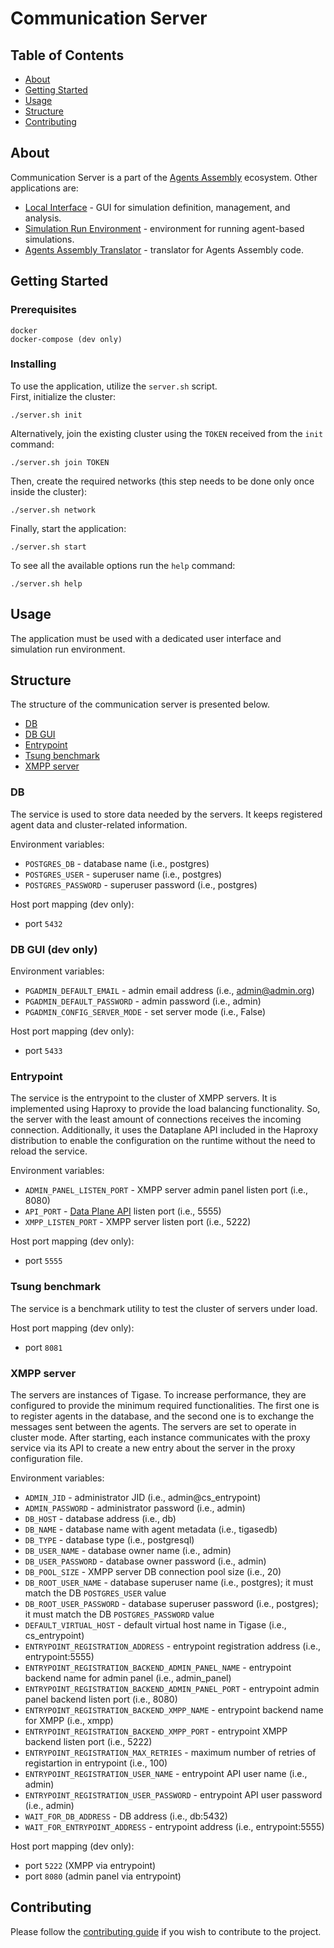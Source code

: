 # Communication Server

## Table of Contents

- [About](#about)
- [Getting Started](#getting_started)
- [Usage](#usage)
- [Structure](#structure)
- [Contributing](#contributing)

## About <a name = "about"></a>

Communication Server is a part of the [Agents Assembly](https://agents-assembly.com) ecosystem. Other applications are:
- [Local Interface](https://github.com/agent-based-information-flow-simulation/local-interface) - GUI for simulation definition, management, and analysis.
- [Simulation Run Environment](https://github.com/agent-based-information-flow-simulation/simulation-run-environment) - environment for running agent-based simulations.
- [Agents Assembly Translator](https://github.com/agent-based-information-flow-simulation/agents-assembly-translator) - translator for Agents Assembly code.

## Getting Started <a name = "getting_started"></a>

### Prerequisites

```
docker
docker-compose (dev only)
```

### Installing
To use the application, utilize the `server.sh` script. </br>
First, initialize the cluster:
```
./server.sh init
```

Alternatively, join the existing cluster using the `TOKEN` received from the `init` command:
```
./server.sh join TOKEN
```

Then, create the required networks (this step needs to be done only once inside the cluster):
```
./server.sh network
```

Finally, start the application:
```
./server.sh start
```

To see all the available options run the `help` command:
```
./server.sh help
```

## Usage <a name = "usage"></a>
The application must be used with a dedicated user interface and simulation run environment.

## Structure <a name = "structure"></a>
The structure of the communication server is presented below.
- [DB](#db)
- [DB GUI](#db-gui)
- [Entrypoint](#entrypoint)
- [Tsung benchmark](#tsung-benchmark)
- [XMPP server](#xmpp-server)

### DB <a name = "db"></a>
The service is used to store data needed by the servers.
It keeps registered agent data and cluster-related information.

Environment variables:
* `POSTGRES_DB` - database name (i.e., postgres)
* `POSTGRES_USER` - superuser name (i.e., postgres)
* `POSTGRES_PASSWORD` - superuser password (i.e., postgres)

Host port mapping (dev only):
* port `5432`

### DB GUI (dev only) <a name = "db-gui"></a>

Environment variables:
* `PGADMIN_DEFAULT_EMAIL` - admin email address (i.e., admin@admin.org)
* `PGADMIN_DEFAULT_PASSWORD` - admin password (i.e., admin)
* `PGADMIN_CONFIG_SERVER_MODE` - set server mode (i.e., False)

Host port mapping (dev only):
* port `5433`

### Entrypoint <a name = "entrypoint"></a>
The service is the entrypoint to the cluster of XMPP servers.
It is implemented using Haproxy to provide the load balancing functionality.
So, the server with the least amount of connections receives the incoming connection.
Additionally, it uses the Dataplane API included in the Haproxy distribution to enable the configuration on the runtime without the need to reload the service.

Environment variables:
* `ADMIN_PANEL_LISTEN_PORT` - XMPP server admin panel listen port (i.e., 8080)
* `API_PORT` - [Data Plane API](https://www.haproxy.com/documentation/hapee/latest/api/data-plane-api/) listen port (i.e., 5555)
* `XMPP_LISTEN_PORT` - XMPP server listen port (i.e., 5222)

Host port mapping (dev only):
* port `5555`

### Tsung benchmark <a name = "tsung-benchmark"></a>
The service is a benchmark utility to test the cluster of servers under load.

Host port mapping (dev only):
* port `8081`

### XMPP server <a name = "tsung-benchmark"></a>
The servers are instances of Tigase.
To increase performance, they are configured to provide the minimum required functionalities.
The first one is to register agents in the database, and the second one is to exchange the messages sent between the agents. The servers are set to operate in cluster mode.
After starting, each instance communicates with the proxy service via its API to create a new entry about the server in the proxy configuration file.

Environment variables:
* `ADMIN_JID` - administrator JID (i.e., admin@cs_entrypoint)
* `ADMIN_PASSWORD` - administrator password (i.e., admin)
* `DB_HOST` - database address (i.e., db)
* `DB_NAME` - database name with agent metadata (i.e., tigasedb)
* `DB_TYPE` - database type (i.e., postgresql)
* `DB_USER_NAME` - database owner name (i.e., admin)
* `DB_USER_PASSWORD` - database owner password (i.e., admin)
* `DB_POOL_SIZE` - XMPP server DB connection pool size (i.e., 20)
* `DB_ROOT_USER_NAME` - database superuser name (i.e., postgres); it must match the DB `POSTGRES_USER` value
* `DB_ROOT_USER_PASSWORD` - database superuser password (i.e., postgres); it must match the DB `POSTGRES_PASSWORD` value
* `DEFAULT_VIRTUAL_HOST` - default virtual host name in Tigase (i.e., cs_entrypoint)
* `ENTRYPOINT_REGISTRATION_ADDRESS` - entrypoint registration address (i.e., entrypoint:5555)
* `ENTRYPOINT_REGISTRATION_BACKEND_ADMIN_PANEL_NAME` - entrypoint backend name for admin panel (i.e., admin_panel)
* `ENTRYPOINT_REGISTRATION_BACKEND_ADMIN_PANEL_PORT` - entrypoint admin panel backend listen port (i.e., 8080)
* `ENTRYPOINT_REGISTRATION_BACKEND_XMPP_NAME` - entrypoint backend name for XMPP (i.e., xmpp)
* `ENTRYPOINT_REGISTRATION_BACKEND_XMPP_PORT` - entrypoint XMPP backend listen port (i.e., 5222)
* `ENTRYPOINT_REGISTRATION_MAX_RETRIES` - maximum number of retries of registartion in entrypoint (i.e., 100)
* `ENTRYPOINT_REGISTRATION_USER_NAME` - entrypoint API user name (i.e., admin)
* `ENTRYPOINT_REGISTRATION_USER_PASSWORD` - entrypoint API user password (i.e., admin)
* `WAIT_FOR_DB_ADDRESS` - DB address (i.e., db:5432)
* `WAIT_FOR_ENTRYPOINT_ADDRESS` - entrypoint address (i.e., entrypoint:5555)

Host port mapping (dev only):
* port `5222` (XMPP via entrypoint)
* port `8080` (admin panel via entrypoint)

## Contributing <a name = "contributing"></a>
Please follow the [contributing guide](CONTRIBUTING.md) if you wish to contribute to the project.

